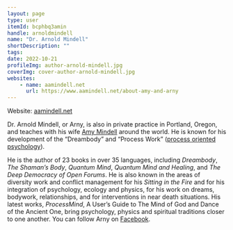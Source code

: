 ```yaml
---
layout: page
type: user
itemId: bcphbq3amin
handle: arnoldmindell
name: "Dr. Arnold Mindell"
shortDescription: ""
tags:
date: 2022-10-21
profileImg: author-arnold-mindell.jpg
coverImg: cover-author-arnold-mindell.jpg
websites:
    - name: aamindell.net
      url: https://www.aamindell.net/about-amy-and-arny
---
```


Website: [aamindell.net](http://www.aamindell.net/)

Dr. Arnold Mindell, or Arny, is also in private practice in Portland, Oregon, and teaches with his wife [Amy Mindell](../@amymindell) around the world. He is known for his development of the “Dreambody” and “Process Work” ([process oriented psychology](https://en.wikipedia.org/wiki/Process-oriented_psychology)).

He is the author of 23 books in over 35 languages, including _Dreambody_, _The Shaman’s Body_, _Quantum Mind_, _Quantum Mind and Healing_, and _The Deep Democracy of Open Forums_. He is also known in the areas of diversity work and conflict management for his _Sitting in the Fire_ and for his integration of psychology, ecology and physics, for his work on dreams, bodywork, relationships, and for interventions in near death situations. His latest works, _ProcessMind_, A User’s Guide to The Mind of God and Dance of the Ancient One, bring psychology, physics and spiritual traditions closer to one another. You can follow Arny on [Facebook](https://www.facebook.com/Arnold.Mindell/).
